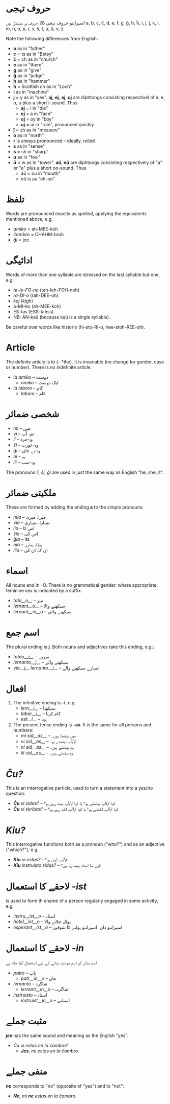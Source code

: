 # حروف تہجی

اسپرانتو حروف تہجی 28 حروف پر مشتمل ہیں
a, b, c, ĉ, d, e, f, g, ĝ, h, ĥ, i, j, ĵ, k, l, m, n, o, p, r, s, ŝ, t, u, ŭ, v, z.

Note the following differences from English:

- __a__ as in "father"
- __c__ = ts as in "Betsy"
- __ĉ__ = ch as in "church"
- __e__ as in "there"
- __g__ as in "give"
- __ĝ__ as in "judge"
- __h__ as in "hammer"
- __ĥ__ = Scottish ch as in "Loch"
- __i__ as in "machine"
- __j__ = y as in "yes". __aj__, __ej__, __oj__, __uj__ are diphtongs consisting respectivel of a, e, o, u plus a short i-sound. Thus
	- __aj__ = i in "die"
	- __ej__ = a in "face"
	- __oj__ = oy in "boy"
	- __uj__ = ui in "ruin", prnounced quickly.
- __ĵ__ = zh  as in "measure"
- __o__  as in "north"
- __r__ is always pronounced – ideally, rolled
- __s__ as in "sense"
- __ŝ__ = sh in "sharp"
- __u__ as in "fool"
- __ŭ__ = w as in "tower". __aŭ__, __eŭ__ are diphtongs consisting respectively of "a" or "e" plus a short oo-sound. Thus
	- aŭ = ou in "mouth"
	- eŭ is as "eh-oo".


# تلفظ

Words are pronounced exactly as spelled, applying the equivalents mentioned above, e.g.

- *amiko* = ah-MEE-koh
- *ĉambro* = CHAHM-broh
- *ĝi* = jee.

# ادائیگی

Words of more than one syllable are stressed on the last syllable but one, e.g.

- *te-le-FO-no* (teh-leh-FOH-noh)
- *ra-DI-o* (rah-DEE-oh)
- *kaj* (kigh)
- a-MI-ko (ah-MEE-koh)
- ES-tas (ESS-tahss).
- NB: AN-kaŭ (because kaŭ is a single syllable).

Be careful over words like historio (hi-sto-RI-o, hee-stoh-REE-oh).

# Article

The definite article is *la* (– *the). It is invariable (no change for gender, case or number). There is no indefinite article:

- *la amiko* – دوست
  - *amiko* – ایک دوست
- *la laboro* – کام
  - *laboro* – کام

# شخصی ضمائر

- *mi* – میں
- *vi* – تم، آپ
- *li* – وہ-مرد
- *ŝi* – وہ-عورت
- *ĝi* – وہ-بے جان
- *ni* – ہم
- *ili* – وہ-سب

The pronouns *li, ŝi, ĝi* are used in just the same way as English "he, she, it".

# ملکیتی ضمائر

These are formed by adding the ending __a__ to the simple pronouns:

- *mia* – میرا، میری
- *via* – تمہارا، تمہاری
- *lia* – اس کا
- *ŝia* – اس کی
- *ĝia* – its
- *nia* – ہمارا، ہماری
- *ilia* – ان کا، ان کی

# اسماء

All nouns end in -O. There is no grammatical gender: where appropriate, feminine sex is indicated by a suffix.

- *tabl__o__* – میز
- *lernant__o__* – سیکھنے والا
- *lernant__in__o* – سیکھنے والی

# اسم جمع

The plural ending is __j__. Both nouns and adjectives take this ending, e.g.:

- *tablo__j__* – میزیں
- *lernanto__j__* – سیکھنے والے
- *via__j__ lernanto__j__* – تمہارے سیکھنے والے

# افعال

1. The infinitive ending is __-i__, e.g.
   - *lern__i__* – سیکھنا
   - *labor__i__* – کام کرنا
   - *est__i__* – ہونا
2. The present tense ending is __-as__. It is the same for all persons and numbers:
   - *mi sid__as__* – میں بیٹھتا ہوں۔
   - *vi sid__as__* – تم/آپ بیٹھتے ہو۔
   - *ni sid__as__* – ہم بیٹھتے ہیں۔
   - *ili sid__as__* – وہ بیتھتے ہیں۔

# *Ĉu?*

This is an interrogative particle, used to turn a statement into a yes/no question:

- *__Ĉu__ vi sidas?* – کیا تم/آپ بیٹھتے ہو؟ یا کیا تم/آپ بیٹھ رہے ہو؟
- *__Ĉu__ vi skribas?* – کیا تم/آپ لکھتے ہو؟ یا کیا تم/آپ لکھ رہے ہو؟

# *Kiu?*

This interrogative functions both as a pronoun ("who?") and as an adjective ("which?"), e.g.

- *__Kiu__ vi estas?* – تم/آپ کون ہو؟
- *__Kiu__ instruisto sidas?* – کون سا استاد بیٹھ رہا ہے؟


# لاحقے کا استعمال *-ist*

is used to form th ename of a person regularly engaged in some activity, e.g.


- *instru__ist__o* – استاد
- *hotel__ist__o* – ہوٹل چلانے والا
- *esperant__ist__o* – اسپرانتو دان، اسپرانتو بولنے کا شوقین


# لاحقے کا استعمال *-in*

اسم مذکر کو اسم موءنث بنانے کے لیے استعمال کیا جاتا ہے

- *patro* – باپ
    - *patr__in__o* – ماں
- *lernanto* – شاگرد
    - *lernant__in__o* – شاگردہ
- *instruisto* – استاد
    - *instruist__in__o* – استانی

# مثبت جملے

*__jes__* has the same sound and meaning as the English "yes".

- *Ĉu vi estas en la ĉambro?* 
  - *__Jes__, mi estas en la ĉambro.* 

# منفی جملے

*__ne__* corresponds to "no" (opposite of "yes") and to "not":

- *__Ne__, mi __ne__ estas en la ĉambro.* 
